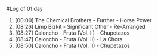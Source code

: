 #Log of 01 day

1. [00:00] The Chemical Brothers - Further - Horse Power
1. [08:26] Limp Bizkit - Significant Other - Re-Arranged
1. [08:27] Caloncho - Fruta (Vol. II) - Chupetazos
1. [08:47] Caloncho - Fruta (Vol. II) - La Chora
1. [08:50] Caloncho - Fruta (Vol. II) - Chupetazos
